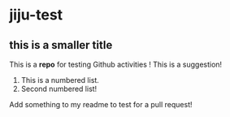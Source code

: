 # jiju-test
## this is a smaller title
This is a **repo** for testing Github activities ! This is a suggestion!

1. This is a numbered list.
2. Second numbered list!

Add something to my readme to test for a pull request!

